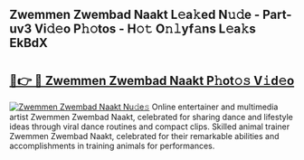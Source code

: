 ## Zwemmen Zwembad Naakt L𝚎a𝚔ed N𝚞𝚍e - Part-uv3 Vi𝚍𝚎o P𝚑𝚘tos - H𝚘𝚝 O𝚗𝚕yf𝚊ns L𝚎a𝚔s EkBdX

# <h2><a href="http://kf2w4c.oniu.top/?m=Zwemmen+Zwembad+Naakt">🔗👉 🔴 Zwemmen Zwembad Naakt P𝚑ot𝚘𝚜 V𝚒d𝚎o</a></h2>

[![Zwemmen Zwembad Naakt Nu𝚍e𝚜](https://i.imgur.com/0qMVB7G.gif)](http://kf2w4c.oniu.top/?m=Zwemmen+Zwembad+Naakt)
Online entertainer and multimedia artist Zwemmen Zwembad Naakt, celebrated for sharing dance and lifestyle ideas through viral dance routines and compact clips. Skilled animal trainer Zwemmen Zwembad Naakt, celebrated for their remarkable abilities and accomplishments in training animals for performances.  
